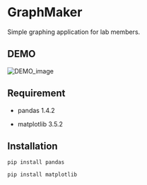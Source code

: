 # GraphMaker

Simple graphing application for lab members.

## DEMO

![DEMO_image](https://user-images.githubusercontent.com/92702803/166684945-6ffc517b-9157-41f3-8058-6e6ee9ed78a4.jpg)

## Requirement

- pandas 1.4.2

- matplotlib 3.5.2

## Installation
```
pip install pandas

pip install matplotlib
```
